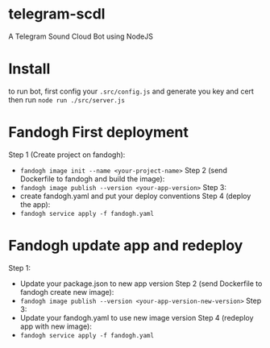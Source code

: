 # telegram-scdl

A Telegram Sound Cloud Bot using NodeJS

# Install

to run bot, first config your `.src/config.js` and generate you key and cert then run `node run ./src/server.js`

# Fandogh First deployment

Step 1 (Create project on fandogh):

- `fandogh image init --name <your-project-name>`
  Step 2 (send Dockerfile to fandogh and build the image):
- `fandogh image publish --version <your-app-version>`
  Step 3:
- create fandogh.yaml and put your deploy conventions
  Step 4 (deploy the app):
- `fandogh service apply -f fandogh.yaml`

# Fandogh update app and redeploy

Step 1:

- Update your package.json to new app version
  Step 2 (send Dockerfile to fandogh create new image):
- `fandogh image publish --version <your-app-version-new-version>`
  Step 3:
- Update your fandogh.yaml to use new image version
  Step 4 (redeploy app with new image):
- `fandogh service apply -f fandogh.yaml`
